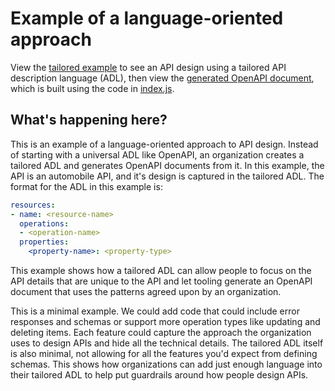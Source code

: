 # Example of a language-oriented approach

View the [tailored example](./example/automobile-tailored.yml) to see an API design using a tailored API description language (ADL), then view the [generated OpenAPI document](./example/automobile-openapi.yml), which is built using the code in [index.js](./index.js).

## What's happening here?

This is an example of a language-oriented approach to API design. Instead of starting with a universal ADL like OpenAPI, an organization creates a tailored ADL and generates OpenAPI documents from it. In this example, the API is an automobile API, and it's design is captured in the tailored ADL. The format for the ADL in this example is:

```yaml
resources:
- name: <resource-name>
  operations:
  - <operation-name>
  properties:
    <property-name>: <property-type>
```

This example shows how a tailored ADL can allow people to focus on the API details that are unique to the API and let tooling generate an OpenAPI document that uses the patterns agreed upon by an organization.

This is a minimal example. We could add code that could include error responses and schemas or support more operation types like updating and deleting items. Each feature could capture the approach the organization uses to design APIs and hide all the technical details. The tailored ADL itself is also minimal, not allowing for all the features you'd expect from defining schemas. This shows how organizations can add just enough language into their tailored ADL to help put guardrails around how people design APIs.
